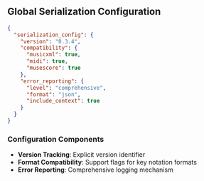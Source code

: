 ## Global Serialization Configuration

```json
{
  "serialization_config": {
    "version": "0.3.4",
    "compatibility": {
      "musicxml": true,
      "midi": true,
      "musescore": true
    },
    "error_reporting": {
      "level": "comprehensive",
      "format": "json",
      "include_context": true
    }
  }
}
```

### Configuration Components

- **Version Tracking**: Explicit version identifier
- **Format Compatibility**: Support flags for key notation formats
- **Error Reporting**: Comprehensive logging mechanism
